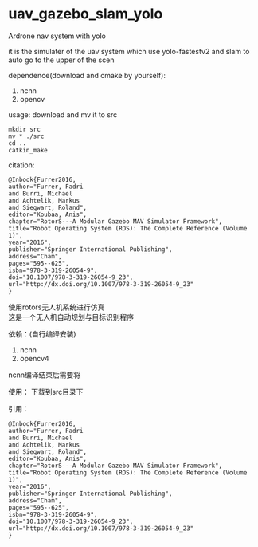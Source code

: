 # uav_gazebo_slam_yolo
Ardrone nav system with yolo

it is the simulater of the uav system which use yolo-fastestv2 and slam to auto go to the upper of the scen

dependence(download and cmake by yourself):  
1. ncnn
2. opencv

usage:
download and mv it to src

```
mkdir src
mv * ./src
cd ..
catkin_make
```


citation:
```
@Inbook{Furrer2016,
author="Furrer, Fadri
and Burri, Michael
and Achtelik, Markus
and Siegwart, Roland",
editor="Koubaa, Anis",
chapter="RotorS---A Modular Gazebo MAV Simulator Framework",
title="Robot Operating System (ROS): The Complete Reference (Volume 1)",
year="2016",
publisher="Springer International Publishing",
address="Cham",
pages="595--625",
isbn="978-3-319-26054-9",
doi="10.1007/978-3-319-26054-9_23",
url="http://dx.doi.org/10.1007/978-3-319-26054-9_23"
}
```

使用rotors无人机系统进行仿真    
这是一个无人机自动规划与目标识别程序  

依赖：(自行编译安装)  
1. ncnn
2. opencv4

ncnn编译结束后需要将

使用：
下载到src目录下



引用：  
```
@Inbook{Furrer2016,
author="Furrer, Fadri
and Burri, Michael
and Achtelik, Markus
and Siegwart, Roland",
editor="Koubaa, Anis",
chapter="RotorS---A Modular Gazebo MAV Simulator Framework",
title="Robot Operating System (ROS): The Complete Reference (Volume 1)",
year="2016",
publisher="Springer International Publishing",
address="Cham",
pages="595--625",
isbn="978-3-319-26054-9",
doi="10.1007/978-3-319-26054-9_23",
url="http://dx.doi.org/10.1007/978-3-319-26054-9_23"
}
```
